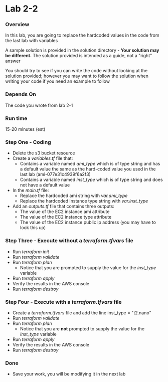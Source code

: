 # Lab 2-2

### Overview
In this lab, you are going to replace the hardcoded values in the code from the last lab with variables

A sample solution is provided in the solution directory - __Your solution may be different.__  The solution provided is intended as a guide, not a "right" answer

You should try to see if you can write the code without looking at the solution provided; however you may want to follow the solution when writing your code if you need an example to follow


### Depends On
The code you wrote from lab 2-1

### Run time
15-20 minutes (est)

### Step One - Coding

* Delete the s3 bucket resource
* Create a _variables.tf_ file that:
    - Contains a variable named _ami_type_ which is of type string and has a default value the same as the hard-coded value you used in the last lab (ami-077e31c4939f6a2f3)
    - Contains a variable named _inst_type_ which is of type string and does not have a default value
* In the _main.tf_ file:
    - Replace the hardcoded ami string with _var.ami_type_
    - Replace the hardcoded instance type string with _var.inst_type_
* Add an _outputs.tf_ file that contains three outputs:
    - The value of the EC2 instance ami attribute
    - The value of the EC2 instance type attribute
    - The value of the EC2 instance public ip address (you may have to look this up)
    

### Step Three - Execute without a _terraform.tfvars_ file

* Run _terraform init_
* Run _terraform validate_
* Run _terraform plan_
    - Notice that you are prompted to supply the value for the _inst_type_ variable
* Run _terraform apply_
* Verify the results in the AWS console
* Run _terraform destroy_

### Step Four - Execute with a _terraform.tfvars_ file

* Create a _terraform.tfvars_ file and add the line
    inst_type = "t2.nano"
* Run _terraform validate_
* Run _terraform plan_
    - Notice that you are __not__ prompted to supply the value for the _inst_type_ variable
* Run _terraform apply_
* Verify the results in the AWS console
* Run _terraform destroy_

### Done

* Save your work, you will be modifying it in the next lab

